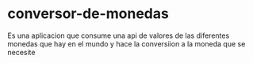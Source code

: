 # conversor-de-monedas
Es una aplicacion que consume una api de valores de las diferentes monedas que hay en el mundo y hace la conversiion a la moneda que se necesite
